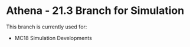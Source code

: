 Athena - 21.3 Branch for Simulation
==========================

This branch is currently used for:
- MC18 Simulation Developments

